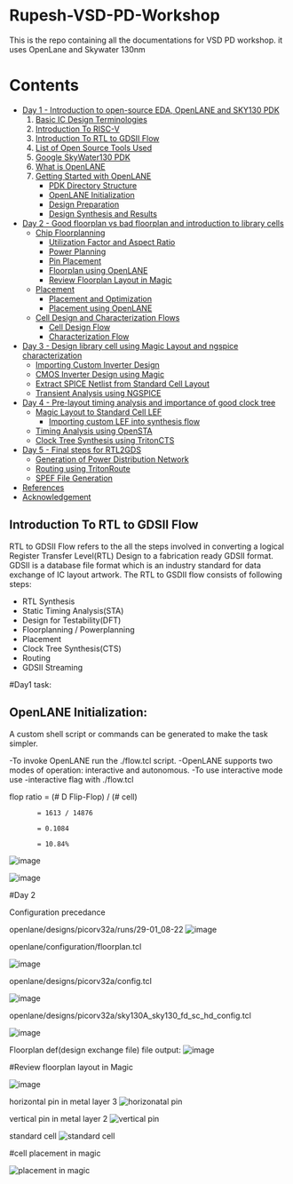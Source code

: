 # Rupesh-VSD-PD-Workshop
This is the repo containing all the documentations for VSD PD workshop. it uses OpenLane and Skywater 130nm


# Contents

- [Day 1 - Introduction to open-source EDA, OpenLANE and SKY130 PDK](#day-1---introduction-to-open-source-eda-openlane-and-sky130-pdk)
    1. [Basic IC Design Terminologies](#basic-ic-design-terminologies)
    2. [Introduction To RISC-V](#introduction-to-risc-v)
    3. [Introduction To RTL to GDSII Flow](#introduction-to-rtl-to-gdsii-flow)
    4. [List of Open Source Tools Used](#list-of-open-source-tools-used)
    5. [Google SkyWater130 PDK](#google-skywater130-pdk)
    6. [What is OpenLANE](#what-is-openlane)
    7. [Getting Started with OpenLANE](#getting-started-with-openlane)
        - [PDK Directory Structure](#pdk-directory-structure)
        - [OpenLANE Initialization](#openlane-initialization)
        - [Design Preparation](#design-preparation)
        - [Design Synthesis and Results](#design-synthesis-and-results)
 - [Day 2 - Good floorplan vs bad floorplan and introduction to library cells](#day-2---good-floorplan-vs-bad-floorplan-and-introduction-to-library-cells)
    - [Chip Floorplanning](#chip-floorplanning)
      - [Utilization Factor and Aspect Ratio](#utilization-factor-and-aspect-ratio)
      - [Power Planning](#power-planning)
      - [Pin Placement](#pin-placement)
      - [Floorplan using OpenLANE](#floorplan-using-openlane)
      - [Review Floorplan Layout in Magic](#review-floorplan-layout-in-magic)
    - [Placement](#placement)
      - [Placement and Optimization](#placement-and-optimization)
      - [Placement using OpenLANE](#placement-using-openlane)
    - [Cell Design and Characterization Flows](#cell-design-and-characterization-flows)
      - [Cell Design Flow](#cell-design-flow)
      - [Characterization Flow](#characterization-flow)
  - [Day 3 - Design library cell using Magic Layout and ngspice characterization](#day-3---design-library-cell-using-magic-layout-and-ngspice-characterization)
    - [Importing Custom Inverter Design ](#importing-custom-inverter-design)
    - [CMOS Inverter Design using Magic](#cmos-inverter-design-using-magic)
    - [Extract SPICE Netlist from Standard Cell Layout](#extract-spice-netlist-from-standard-cell-layout)
    - [Transient Analysis using NGSPICE](#transient-analysis-using-ngspice)
  - [Day 4 - Pre-layout timing analysis and importance of good clock tree](#day-4---pre-layout-timing-analysis-and-importance-of-good-clock-tree)
    - [Magic Layout to Standard Cell LEF](#magic-layout-to-standard-cell-lef)
      - [Importing custom LEF into synthesis flow](#importing-custom-lef-into-synthesis-flow)
    - [Timing Analysis using OpenSTA](#timing-analysis-using-opensta)
    - [Clock Tree Synthesis using TritonCTS](#clock-tree-synthesis-using-tritoncts)
  - [Day 5 - Final steps for RTL2GDS](#day-5---final-steps-for-rtl2gds)
    - [Generation of Power Distribution Network](#generation-of-power-distribution-network)
    - [Routing using TritonRoute](#routing-using-tritonroute)
    - [SPEF File Generation](#spef-file-generation)
  - [References](#references)
  - [Acknowledgement](#acknowledgement)

## Introduction To RTL to GDSII Flow
  RTL to GDSII Flow refers to the all the steps involved in converting a logical Register Transfer Level(RTL) Design to a fabrication ready GDSII format. GDSII is a database file format which is an industry standard for data exchange of IC layout artwork.
  The RTL to GSDII flow consists of following steps:
  - RTL Synthesis
  - Static Timing Analysis(STA)
  - Design for Testability(DFT)
  - Floorplanning / Powerplanning
  - Placement
  - Clock Tree Synthesis(CTS)
  - Routing
  - GDSII Streaming

#Day1 task:

## OpenLANE Initialization:

A custom shell script or commands can be generated to make the task simpler.

-To invoke OpenLANE run the ./flow.tcl script.
-OpenLANE supports two modes of operation: interactive and autonomous.
-To use interactive mode use -interactive flag with ./flow.tcl


flop ratio = (# D Flip-Flop) / (# cell)

           = 1613 / 14876
           
           = 0.1084
           
           = 10.84%

![image](https://user-images.githubusercontent.com/94752269/215266396-82641036-1ddd-456b-b492-0943c7df0797.png)

![image](https://user-images.githubusercontent.com/94752269/215266491-a19084c7-5f40-4a04-800c-9a4a272a9405.png)

#Day 2

Configuration precedance

openlane/designs/picorv32a/runs/29-01_08-22
![image](https://user-images.githubusercontent.com/94752269/215329406-83f0e76d-071e-4015-8e48-62c31f78c4ab.png)

openlane/configuration/floorplan.tcl

![image](https://user-images.githubusercontent.com/94752269/215328808-01451fb8-b6c2-4d36-bec4-40d2a3407b24.png)

openlane/designs/picorv32a/config.tcl

![image](https://user-images.githubusercontent.com/94752269/215329088-f114e240-d18c-467b-bff3-58d3a5a2b3e2.png)

openlane/designs/picorv32a/sky130A_sky130_fd_sc_hd_config.tcl

![image](https://user-images.githubusercontent.com/94752269/215329228-2d619ede-2fcb-4491-96a0-785f8a1380ec.png)

Floorplan def(design exchange file) file output:
![image](https://user-images.githubusercontent.com/94752269/215336194-a663e23d-e596-42d2-bd4d-f74a90dee468.png)

#Review floorplan layout in Magic

![image](https://user-images.githubusercontent.com/94752269/215336711-7f7465c3-dc98-4f44-b582-2e82408bcf27.png)

horizontal pin in metal layer 3
![horizonatal pin](https://user-images.githubusercontent.com/94752269/215338207-f2d8ab3e-8183-4d92-ac6d-3ca3d5f5db2e.png)

vertical pin in metal layer 2
![vertical pin](https://user-images.githubusercontent.com/94752269/215338087-0d1ae2e2-b429-476e-ba5f-7269926aad5a.png)

standard cell
![standard cell](https://user-images.githubusercontent.com/94752269/215338548-c47a02a2-0d48-4679-a4d8-43ae193a9626.png)

#cell placement in magic

![placement in magic](https://user-images.githubusercontent.com/94752269/215349113-f8450733-8d29-45cd-b18a-eddc6e6ce238.png)



